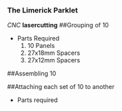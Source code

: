 ### The Limerick Parklet
_CNC_
**lasercutting** 
##Grouping of 10 
  * Parts Required
    1. 10 Panels
    2. 27x18mm Spacers
    3. 27x12mm Spacers
    
##Assembling 10

##Attaching each set of 10 to another
  * Parts required

